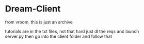 # Dream-Client
from vroom, this is just an archive

tutorials are in the txt files, not that hard
just dl the reqs and launch server.py
then go into the client folder and follow that
